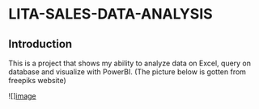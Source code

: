 # LITA-SALES-DATA-ANALYSIS

## Introduction
This is a project that shows my ability to analyze data on Excel, query on database and visualize with PowerBI. (The picture below is gotten from freepiks website)

![][image](https://github.com/user-attachments/assets/8921915d-7a7f-4289-9682-996de94d2534)


